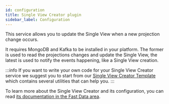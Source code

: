 ```yaml
---
id: configuration
title: Single View Creator plugin
sidebar_label: Configuration
---
```

This service allows you to update the Single View when a new projection change occurs.

It requires MongoDB and Kafka to be installed in your platform. The former is used to read the projections changes and update the Single View, the latest is used to notify the events happening, like a Single View creation.  

:::info
If you want to write your own code for your Single View Creator service we suggest you to start from our [Single View Creator Template](../../fast_data/configuration/single_view_creator/common.md#template) which contains several utilities that can help you.
:::

To learn more about the Single View Creator and its configuration, you can read [its documentation in the Fast Data area](../../fast_data/architecture.md#single-view-creator-svc).
